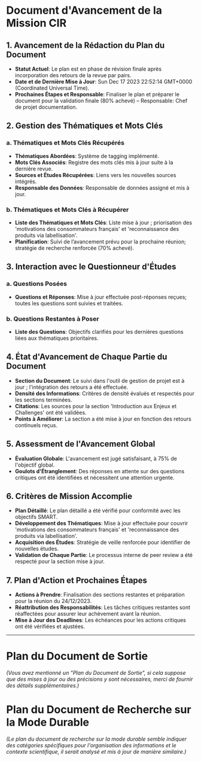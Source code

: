 # Document d'Avancement de la Mission CIR

## 1. Avancement de la Rédaction du Plan du Document
- **Statut Actuel**: Le plan est en phase de révision finale après incorporation des retours de la revue par pairs.
- **Date et de Dernière Mise à Jour**: Sun Dec 17 2023 22:52:14 GMT+0000 (Coordinated Universal Time).
- **Prochaines Étapes et Responsable**: Finaliser le plan et préparer le document pour la validation finale (80% achevé) – Responsable: Chef de projet documentation.

## 2. Gestion des Thématiques et Mots Clés
### a. Thématiques et Mots Clés Récupérés
- **Thématiques Abordées**: Système de tagging implémenté.
- **Mots Clés Associés**: Registre des mots clés mis à jour suite à la dernière revue.
- **Sources et Études Récupérées**: Liens vers les nouvelles sources intégrés.
- **Responsable des Données**: Responsable de données assigné et mis à jour.

### b. Thématiques et Mots Clés à Récupérer
- **Liste des Thématiques et Mots Clés**: Liste mise à jour ; priorisation des 'motivations des consommateurs français' et 'reconnaissance des produits via labellisation'.
- **Planification**: Suivi de l’avancement prévu pour la prochaine réunion; stratégie de recherche renforcée (70% achevé).

## 3. Interaction avec le Questionneur d'Études
### a. Questions Posées
- **Questions et Réponses**: Mise à jour effectuée post-réponses reçues; toutes les questions sont suivies et traitées.
### b. Questions Restantes à Poser
- **Liste des Questions**: Objectifs clarifiés pour les dernières questions liées aux thématiques prioritaires.

## 4. État d'Avancement de Chaque Partie du Document
- **Section du Document**: Le suivi dans l'outil de gestion de projet est à jour ; l'intégration des retours a été effectuée.
- **Densité des Informations**: Critères de densité évalués et respectés pour les sections terminées.
- **Citations**: Les sources pour la section 'Introduction aux Enjeux et Challenges' ont été validées.
- **Points à Améliorer**: La section a été mise à jour en fonction des retours continuels reçus.

## 5. Assessment de l'Avancement Global
- **Évaluation Globale**: L'avancement est jugé satisfaisant, à 75% de l'objectif global.
- **Goulots d'Étranglement**: Des réponses en attente sur des questions critiques ont été identifiées et nécessitent une attention urgente.

## 6. Critères de Mission Accomplie
- **Plan Détaillé**: Le plan détaillé a été vérifié pour conformité avec les objectifs SMART.
- **Développement des Thématiques**: Mise à jour effectuée pour couvrir 'motivations des consommateurs français' et 'reconnaissance des produits via labellisation'.
- **Acquisition des Études**: Stratégie de veille renforcée pour identifier de nouvelles études.
- **Validation de Chaque Partie**: Le processus interne de peer review a été respecté pour la section mise à jour.

## 7. Plan d'Action et Prochaines Étapes
- **Actions à Prendre**: Finalisation des sections restantes et préparation pour la réunion du 24/12/2023.
- **Réattribution des Responsabilités**: Les tâches critiques restantes sont réaffectées pour assurer leur achèvement avant la réunion.
- **Mise à Jour des Deadlines**: Les échéances pour les actions critiques ont été vérifiées et ajustées.

---

# Plan du Document de Sortie

_(Vous avez mentionné un "Plan du Document de Sortie", si cela suppose que des mises à jour ou des précisions y sont nécessaires, merci de fournir des détails supplémentaires.)_

# Plan du Document de Recherche sur la Mode Durable

_(Le plan du document de recherche sur la mode durable semble indiquer des catégories spécifiques pour l'organisation des informations et le contexte scientifique, il serait analysé et mis à jour de manière similaire.)_